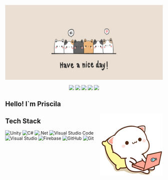 
<p align="center">
<img src='Resources\cat banner.png ' width="1000" height="240" alt="banner"> </img>
</p>

<p align="center">
<a href="https://www.linkedin.com/in/prisciladarochaalves/"><img src="https://img.shields.io/badge/linkedin-%230077B5.svg?style=flat&logo=Linkedin&logoColor=white"/></a>
<a href="priscila.mizuiky@gmail.com"><img src="https://img.shields.io/badge/Gmail-D14836?style=flat&logo=Gmail&logoColor=white"/></a>
<a href="https://mizuiky.itch.io"><img src="https://img.shields.io/badge/Itch-%23FF0B34.svg?style=flat&logo=Itch.io&logoColor=white"/></a>
<a href="https://globalgamejam.org/users/mizuiky?check_logged_in=1"><img src="https://img.shields.io/badge/Global Game Jam-%23FF0B34.svg?style=flat&logo=GGJ&logoColor=white&color=8247E5"/></a>
<a href="https://github.com/Mizuiky?tab=followers">
<img src="https://img.shields.io/github/followers/Mizuiky.svg?style=social&label=Follow&maxAge=2592000"/></a>
</p>


## Hello! I`m Priscila


<img alt="Night Coding" src="Resources\mochi-peach.gif" width="200" height="200" align="right"/>





## Tech Stack

<p align="center">

![Unity](https://img.shields.io/badge/unity-%23000000.svg?style=for-the-badge&logo=unity&logoColor=white)
![C#](https://img.shields.io/badge/c%23-%23239120.svg?style=for-the-badge&logo=csharp&logoColor=white)
![.Net](https://img.shields.io/badge/.NET-5C2D91?style=for-the-badge&logo=.net&logoColor=white)
![Visual Studio Code](https://img.shields.io/badge/Visual%20Studio%20Code-0078d7.svg?style=for-the-badge&logo=visual-studio-code&logoColor=white)
![Visual Studio](https://img.shields.io/badge/Visual%20Studio-5C2D91.svg?style=for-the-badge&logo=visual-studio&logoColor=white)
![Firebase](https://img.shields.io/badge/firebase-%23039BE5.svg?style=for-the-badge&logo=firebase)
![GitHub](https://img.shields.io/badge/github-%23121011.svg?style=for-the-badge&logo=github&logoColor=white)
![Git](https://img.shields.io/badge/git-%23F05033.svg?style=for-the-badge&logo=git&logoColor=white)

</p>
























